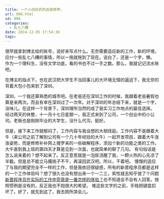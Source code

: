 ```yaml
---
title: 一个小白码农的自我修养。
url: 908.html
id: 908
categories:
  - 乱七八糟
date: 2014-12-05 17:54:38
tags:
---
```


很早就拿到博主给的账号，说好来写点什么。无奈需要适应新的工作，新的环境，应付一些乱七八糟的事情，所以一拖就拖到了现在。说白了，还是一个字，懒。 作为一个理科生，没有文学功底，看的书也不过一手之数。那么，我就记记流水账吧。 

在博主的指点下，也在武汉把大学生不当回事儿的大环境无情的逼迫下，我无奈的背着大包小包来到了深圳。

深圳，一个我还算熟悉的城市吧。在老爸还在深圳工作的时候，我跟着老爸暑假也算是来两次。而且有幸在深圳过了一次年。对于深圳的年总结下来，就是一个字，没味儿。在这样一个背景下，深圳理所当然的成了我实习工作地点的最佳选择。 经过两天的休整，十一月十七日星期一，我正式来到了公司，一个创业中的小公司。老板也是刚刚毕业的大学生，没什么代沟，挺好。 

但是，接下来工作就郁闷了，工作内容与我设想的大相径庭。工作内容不是跟着大牛（来公司之前了解到公司有一个几十年经验的大牛）一起开发项目，跟着大牛涨涨姿势，而是修修补补网上搜罗来的一些破解程序，添加个新的功能之类的工作。大牛直到我上班的第四天才算是见到一次面，也就简单的聊了几句。 有句俗话是怎么说来着的？想不起来了。反正意思就是一泡尿浇醒了我，一颗火热的心先凉了半截。但是总不能立马撂挑子不干，再滚回武汉吧。所以，干着吧。 慢慢的适应了与我的期望完全不一样的工作，但是我依旧很疑惑，所有的新晋程序员都是这样的一个工作体验吗？想了很久也没有想出来一个一二三，索性就去知乎提了个问题[新晋程序员在实际的工作中究竟是一番怎样的体验？](http://www.zhihu.com/question/26936397)也不知道会不会有人回答。按照惯例是没有的，反正我也不抱很大的希望。 堆这些文字的之前，手贱把键盘扣坏了。好了，就先到这了，我去厕所哭会儿。
